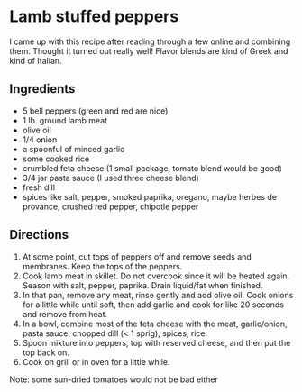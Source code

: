 # Lamb stuffed peppers

I came up with this recipe after reading through a few online and combining them. Thought it turned out really well! Flavor blends are kind of Greek and kind of Italian.

## Ingredients

- 5 bell peppers (green and red are nice)
- 1 lb. ground lamb meat
- olive oil
- 1/4 onion
- a spoonful of minced garlic
- some cooked rice
- crumbled feta cheese (1 small package, tomato blend would be good)
- 3/4 jar pasta sauce (I used three cheese blend)
- fresh dill
- spices like salt, pepper, smoked paprika, oregano, maybe herbes de provance, crushed red pepper, chipotle pepper

## Directions

1. At some point, cut tops of peppers off and remove seeds and membranes. Keep the tops of the peppers.
1. Cook lamb meat in skillet. Do not overcook since it will be heated again. Season with salt, pepper, paprika. Drain liquid/fat when finished.
1. In that pan, remove any meat, rinse gently and add olive oil. Cook onions for a little while until soft, then add garlic and cook for like 20 seconds and remove from heat.
1. In a bowl, combine most of the feta cheese with the meat, garlic/onion, pasta sauce, chopped dill (< 1 sprig), spices, rice.
1. Spoon mixture into peppers, top with reserved cheese, and then put the top back on.
1. Cook on grill or in oven for a little while.

Note: some sun-dried tomatoes would not be bad either
